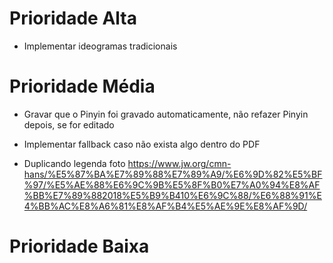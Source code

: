 # Prioridade Alta

- Implementar ideogramas tradicionais

# Prioridade Média

- Gravar que o Pinyin foi gravado automaticamente, não refazer Pinyin depois, se for editado

* Implementar fallback caso não exista algo dentro do PDF

* Duplicando legenda foto https://www.jw.org/cmn-hans/%E5%87%BA%E7%89%88%E7%89%A9/%E6%9D%82%E5%BF%97/%E5%AE%88%E6%9C%9B%E5%8F%B0%E7%A0%94%E8%AF%BB%E7%89%882018%E5%B9%B410%E6%9C%88/%E6%88%91%E4%BB%AC%E8%A6%81%E8%AF%B4%E5%AE%9E%E8%AF%9D/

# Prioridade Baixa
